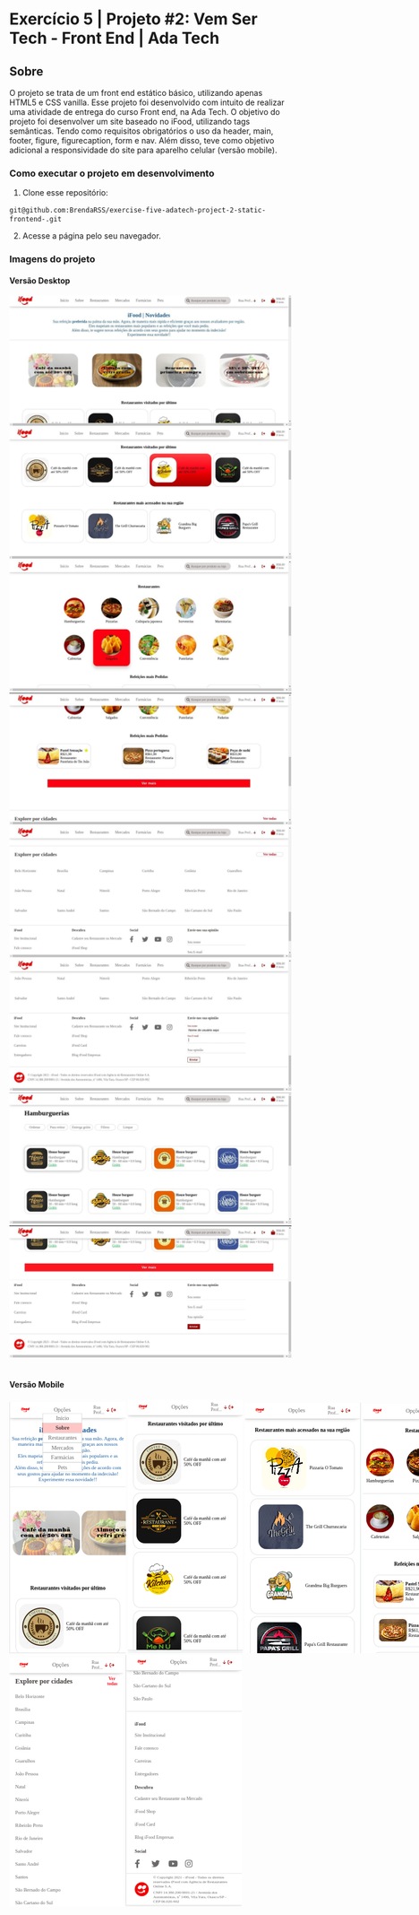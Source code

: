 # Exercício 5 | Projeto #2: Vem Ser Tech - Front End | Ada Tech

## Sobre

O projeto se trata de um front end estático básico, utilizando apenas HTML5 e CSS vanilla. Esse projeto foi desenvolvido com intuito de realizar uma atividade de entrega do curso Front end, na Ada Tech. O objetivo do projeto foi desenvolver um site baseado no iFood, utilizando tags semânticas. Tendo como requisitos obrigatórios o uso da header, main, footer, figure, figurecaption, form e nav. Além disso, teve como objetivo adicional a responsividade do site para aparelho celular (versão mobile).

### Como executar o projeto em desenvolvimento

1. Clone esse repositório:
```
git@github.com:BrendaRSS/exercise-five-adatech-project-2-static-frontend-.git
```
2. Acesse a página pelo seu navegador.

### Imagens do projeto

<div>
    <h4>Versão Desktop</h4>
    <div style="gap:10px;">
        <img src="assets/header.jpeg" alt="header do página de início"/>
        <img src="assets/main1.jpeg" alt="main da página"/>
        <img src="assets/main2.jpeg" alt="main da página"/>
        <img src="assets/main3.jpeg" alt="main da página"/>
        <img src="assets/section.jpeg" alt="navegação por outras cidades"/>
        <img src="assets/footer.jpeg" alt="footer da página"/>
        <img src="assets/page-rest.jpeg" alt="página de hamburguerias"/>
        <img src="assets/page-rest-footer.jpeg" alt="footer da página de hamburguerias"/>
    </div>
    <br/>
    <h4>Versão Mobile</h4>
    <div style="gap:10px; width:100vw;">
        <img src="assets/celular1.png" alt="versão mobile header" />
        <img src="assets/celular2.png" alt="versão mobile main" />
        <img src="assets/celular3.png" alt="versão mobile main" />
        <img src="assets/celular4.png" alt="versão mobile main" />
        <img src="assets/celular5.png" alt="versão mobile footer" />
        <img src="assets/celular6.png" alt="versão mobile footer" />
    </div>
</div>